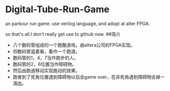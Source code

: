 # Digital-Tube-Run-Game
an parkour run game. use verilog language, and adopt at alter FPGA.

so that's all.I don't really get use to github now.
##简介
- 八个数码管组成的一个跑酷游戏，由altera公司的FPGA实现。
- 将数码管竖着看，看作一个跑道。
- 数码管的1，4，7当作跑步的人。
- 数码管的2，6位置当作障碍物。
- 然后由跑道移动实现跑动的效果。
- 跑者到了死角位置遇到障碍物以后会game over，在非死角遇到障碍物会掉一滴血。
